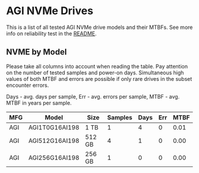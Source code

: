AGI NVMe Drives
===============

This is a list of all tested AGI NVMe drive models and their MTBFs. See more
info on reliability test in the [README](https://github.com/linuxhw/SMART).

NVME by Model
------------

Please take all columns into account when reading the table. Pay attention on the
number of tested samples and power-on days. Simultaneous high values of both MTBF
and errors are possible if only rare drives in the subset encounter errors.

Days - avg. days per sample,
Err  - avg. errors per sample,
MTBF - avg. MTBF in years per sample.

| MFG       | Model              | Size   | Samples | Days  | Err   | MTBF |
|-----------|--------------------|--------|---------|-------|-------|------|
| AGI       | AGI1T0G16AI198     | 1 TB   | 1       | 4     | 0     | 0.01   |
| AGI       | AGI512G16AI198     | 512 GB | 4       | 1     | 0     | 0.00   |
| AGI       | AGI256G16AI198     | 256 GB | 1       | 0     | 0     | 0.00   |
